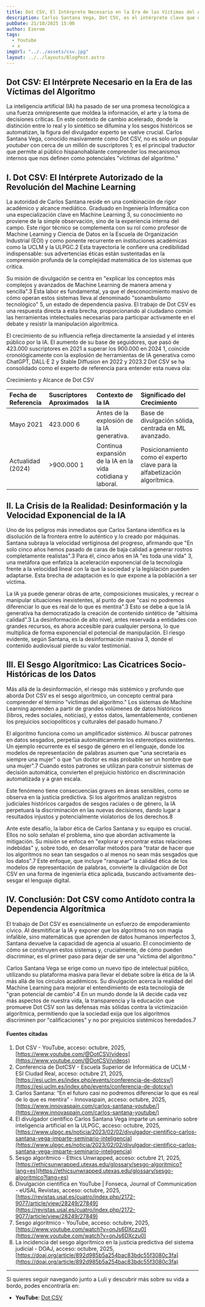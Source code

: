 ```yaml
---
title: Dot CSV, El Intérprete Necesario en la Era de las Víctimas del Algoritmo
description: Carlos Santana Vega, Dot CSV, es el intérprete clave que descifra la revolución de la Inteligencia Artificial y el Machine Learning para la audiencia hispana. Exploramos cómo su rigor expone los sesgos algorítmicos y la crisis de la desinformación, transformando al espectador en un ciudadano empoderado, no en una "víctima del algoritmo".
pubDate: 21/10/2025 15:00
author: Ezerom
tags:
  - Youtube
  - x
imgUrl: "../../assets/csv.jpg"
layout: ../../layouts/BlogPost.astro
---
```


## Dot CSV: El Intérprete Necesario en la Era de las Víctimas del Algoritmo

La inteligencia artificial (IA) ha pasado de ser una promesa tecnológica a una fuerza omnipresente que moldea la información, el arte y la toma de decisiones críticas. En este contexto de cambio acelerado, donde la distinción entre lo real y lo sintético se difumina y los sesgos históricos se automatizan, la figura del divulgador experto se vuelve crucial. Carlos Santana Vega, conocido masivamente como Dot CSV, no es solo un popular *youtuber* con cerca de un millón de suscriptores 1; es el principal traductor que permite al público hispanohablante comprender los mecanismos internos que nos definen como potenciales "víctimas del algoritmo."

## I. Dot CSV: El Intérprete Autorizado de la Revolución del Machine Learning

La autoridad de Carlos Santana reside en una combinación de rigor académico y alcance mediático. Graduado en Ingeniería Informática con una especialización clave en Machine Learning 3, su conocimiento no proviene de la simple observación, sino de la experiencia interna del campo. Este rigor técnico se complementa con su rol como profesor de Machine Learning y Ciencia de Datos en la Escuela de Organización Industrial (EOI) y como ponente recurrente en instituciones académicas como la UCLM y la ULPGC.2 Esta trayectoria le confiere una credibilidad indispensable: sus advertencias éticas están sustentadas en la comprensión profunda de la complejidad matemática de los sistemas que critica.

Su misión de divulgación se centra en "explicar los conceptos más complejos y avanzados de Machine Learning de manera amena y sencilla".3 Esta labor es fundamental, ya que el desconocimiento masivo de cómo operan estos sistemas lleva al denominado "sonambulismo tecnológico" 5, un estado de dependencia pasiva. El trabajo de Dot CSV es una respuesta directa a esta brecha, proporcionando al ciudadano común las herramientas intelectuales necesarias para participar activamente en el debate y resistir la manipulación algorítmica.

El crecimiento de su influencia refleja directamente la ansiedad y el interés público por la IA. El aumento de su base de seguidores, que pasó de 423.000 suscriptores en 2021 a superar los 900.000 en 2024 1, coincide cronológicamente con la explosión de herramientas de IA generativa como ChatGPT, DALL·E 2 y Stable Diffusion en 2022 y 2023\.2 Dot CSV se ha consolidado como el experto de referencia para entender esta nueva ola:

Crecimiento y Alcance de Dot CSV

| Fecha de Referencia | Suscriptores Aproximados | Contexto de la IA | Significado del Crecimiento |
| :---- | :---- | :---- | :---- |
| Mayo 2021 | 423.000 6 | Antes de la explosión de la IA generativa. | Base de divulgación sólida, centrada en ML avanzado. |
| Actualidad (2024) | \>900.000 1 | Continua expansión de la IA en la vida cotidiana y laboral. | Posicionamiento como el experto clave para la alfabetización algorítmica. |

## II. La Crisis de la Realidad: Desinformación y la Velocidad Exponencial de la IA

Uno de los peligros más inmediatos que Carlos Santana identifica es la disolución de la frontera entre lo auténtico y lo creado por máquinas. Santana subraya la velocidad vertiginosa del progreso, afirmando que "En solo cinco años hemos pasado de caras de baja calidad a generar rostros completamente realistas".3 Para él, cinco años en IA "es toda una vida" 3, una metáfora que enfatiza la aceleración exponencial de la tecnología frente a la velocidad lineal con la que la sociedad y la legislación pueden adaptarse. Esta brecha de adaptación es lo que expone a la población a ser víctima.

La IA ya puede generar obras de arte, composiciones musicales, y recrear o manipular situaciones inexistentes, al punto de que "casi no podremos diferenciar lo que es real de lo que es mentira".3 Esto se debe a que la IA generativa ha democratizado la creación de contenido sintético de "altísima calidad".3 La desinformación de alto nivel, antes reservada a entidades con grandes recursos, es ahora accesible para cualquier persona, lo que multiplica de forma exponencial el potencial de manipulación. El riesgo evidente, según Santana, es la desinformación masiva 3, donde el contenido audiovisual pierde su valor testimonial.

## III. El Sesgo Algorítmico: Las Cicatrices Socio-Históricas de los Datos

Más allá de la desinformación, el riesgo más sistémico y profundo que aborda Dot CSV es el sesgo algorítmico, un concepto central para comprender el término "víctimas del algoritmo." Los sistemas de Machine Learning aprenden a partir de grandes volúmenes de datos históricos (libros, redes sociales, noticias), y estos datos, lamentablemente, contienen los prejuicios sociopolíticos y culturales del pasado humano.7

El algoritmo funciona como un amplificador sistémico. Al buscar patrones en datos sesgados, perpetúa automáticamente los estereotipos existentes. Un ejemplo recurrente es el sesgo de género en el lenguaje, donde los modelos de representación de palabras asumen que "una secretaria es siempre una mujer" o que "un doctor es más probable ser un hombre que una mujer".7 Cuando estos patrones se utilizan para construir sistemas de decisión automática, convierten el prejuicio histórico en discriminación automatizada y a gran escala.

Este fenómeno tiene consecuencias graves en áreas sensibles, como se observa en la justicia predictiva. Si los algoritmos analizan registros judiciales históricos cargados de sesgos raciales o de género, la IA perpetuará la discriminación en las nuevas decisiones, dando lugar a resultados injustos y potencialmente violatorios de los derechos.8

Ante este desafío, la labor ética de Carlos Santana y su equipo es crucial. Ellos no solo señalan el problema, sino que abordan activamente la mitigación. Su misión se enfoca en "explorar y encontrar estas relaciones indebidas" y, sobre todo, en desarrollar métodos para "tratar de hacer que los algoritmos no sean tan sesgados o al menos no sean más sesgados que los datos".7 Este enfoque, que incluye "ranquear" la calidad ética de los modelos de representación de palabras, convierte la divulgación de Dot CSV en una forma de ingeniería ética aplicada, buscando activamente des-sesgar el lenguaje digital.

## IV. Conclusión: Dot CSV como Antídoto contra la Dependencia Algorítmica

El trabajo de Dot CSV es esencialmente un esfuerzo de empoderamiento cívico. Al desmitificar la IA y exponer que los algoritmos no son magia infalible, sino matemáticas que aprenden de datos humanos imperfectos 3, Santana devuelve la capacidad de agencia al usuario. El conocimiento de cómo se construyen estos sistemas y, crucialmente, de cómo pueden discriminar, es el primer paso para dejar de ser una "víctima del algoritmo."

Carlos Santana Vega se erige como un nuevo tipo de intelectual público, utilizando su plataforma masiva para llevar el debate sobre la ética de la IA más allá de los círculos académicos. Su divulgación acerca la realidad del Machine Learning para mejorar el entendimiento de esta tecnología de "gran potencial de cambio".4 En un mundo donde la IA decide cada vez más aspectos de nuestra vida, la transparencia y la educación que promueve Dot CSV son las defensas más sólidas contra la victimización algorítmica, permitiendo que la sociedad exija que los algoritmos discriminen por "calificaciones" y no por prejuicios sistémicos heredados.7

#### Fuentes citadas

1. Dot CSV \- YouTube, acceso: octubre, 2025, [https://www.youtube.com/@DotCSV/videos](https://www.youtube.com/@DotCSV/videos)  
2. Conferencia de DotCSV \- Escuela Superior de Informática de UCLM \- ESI Ciudad Real, acceso: octubre 21, 2025, [https://esi.uclm.es/index.php/events/conferencia-de-dotcsv/](https://esi.uclm.es/index.php/events/conferencia-de-dotcsv/)  
3. Carlos Santana: “En el futuro casi no podremos diferenciar lo que es real de lo que es mentira” \- Innovaspain, acceso: octubre, 2025, [https://www.innovaspain.com/carlos-santana-youtube/](https://www.innovaspain.com/carlos-santana-youtube/)  
4. El divulgador científico Carlos Santana Vega imparte un seminario sobre inteligencia artificial en la ULPGC, acceso: octubre, 2025, [https://www.ulpgc.es/noticia/2023/02/02/divulgador-cientifico-carlos-santana-vega-imparte-seminario-inteligencia](https://www.ulpgc.es/noticia/2023/02/02/divulgador-cientifico-carlos-santana-vega-imparte-seminario-inteligencia)  
5. Sesgo algorítmico \- Ethics Unwrapped, acceso: octubre 21, 2025, [https://ethicsunwrapped.utexas.edu/glossary/sesgo-algoritmico?lang=es](https://ethicsunwrapped.utexas.edu/glossary/sesgo-algoritmico?lang=es)  
6. Divulgación científica en YouTube | Fonseca, Journal of Communication \- eUSAL Revistas, acceso: octubre, 2025, [https://revistas.usal.es/cuatro/index.php/2172-9077/article/view/28249/27849](https://revistas.usal.es/cuatro/index.php/2172-9077/article/view/28249/27849)  
7. Sesgo algorítmico \- YouTube, acceso: octubre, 2025, [https://www.youtube.com/watch?v=onJs6DXczu0](https://www.youtube.com/watch?v=onJs6DXczu0)  
8. La incidencia del sesgo algorítmico en la justicia predictiva del sistema judicial \- DOAJ, acceso: octubre, 2025, [https://doaj.org/article/892d985b5a254bac83bdc55f3080c3fa](https://doaj.org/article/892d985b5a254bac83bdc55f3080c3fa)

---

Si quieres seguir navegando junto a Luli y descubrir más sobre su vida a bordo, podes encontrarla en:

- **YouTube**: [Dot CSV](https://www.youtube.com/@DotCSV)

